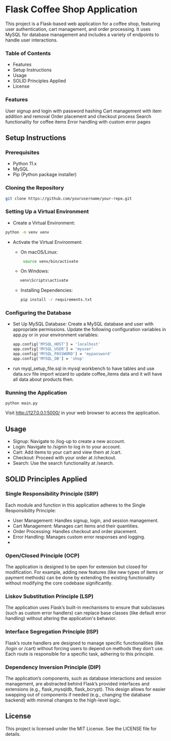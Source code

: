 # Flask Coffee Shop Application

This project is a Flask-based web application for a coffee shop, featuring user authentication, cart management, and order processing. It uses MySQL for database management and includes a variety of endpoints to handle user interactions.

### Table of Contents
- Features
- Setup Instructions
- Usage
- SOLID Principles Applied
- License

### Features
User signup and login with password hashing
Cart management with item addition and removal
Order placement and checkout process
Search functionality for coffee items
Error handling with custom error pages

## Setup Instructions
### Prerequisites
- Python 11.x
- MySQL
- Pip (Python package installer)

### Cloning the Repository
```bash 
git clone https://github.com/yourusername/your-repo.git
```

### Setting Up a Virtual Environment
- Create a Virtual Environment:
```bash 
python -m venv venv
```
- Activate the Virtual Environment:
    - On macOS/Linux:
       ```bash
        source venv/bin/activate
      ```
    - On Windows:
     ```bash
        venv\Scripts\activate
  ```
  
  - Installing Dependencies:
      ```bash 
    pip install -r requirements.txt 
    ```
### Configuring the Database
  - Set Up MySQL Database:
      Create a MySQL database and user with appropriate permissions. Update the following configuration variables in app.py or in your environment variables:
       ```bash 
    app.config['MYSQL_HOST'] = 'localhost'
    app.config['MYSQL_USER'] = 'myuser'
    app.config['MYSQL_PASSWORD'] = 'mypassword'
    app.config['MYSQL_DB'] = 'shop' 
       ```
  - run myql_setup_file.sql in mysql workbench to have tables and use data.scv file import wizard to update coffee_items data and it will have all data about products then.


### Running the Application

```python main.py```

Visit http://127.0.0.1:5000/ in your web browser to access the application.

## Usage
- Signup: Navigate to /log-up to create a new account.
- Login: Navigate to /signin to log in to your account.
- Cart: Add items to your cart and view them at /cart.
- Checkout: Proceed with your order at /checkout.
- Search: Use the search functionality at /search.

## SOLID Principles Applied
### Single Responsibility Principle (SRP)
Each module and function in this application adheres to the Single Responsibility Principle:

- User Management: Handles signup, login, and session management.
- Cart Management: Manages cart items and their quantities.
- Order Processing: Handles checkout and order placement.
- Error Handling: Manages custom error responses and logging. 
- 
### Open/Closed Principle (OCP)

The application is designed to be open for extension but closed for modification. For example, adding new features (like new types of items or payment methods) can be done by extending the existing functionality without modifying the core codebase significantly.

### Liskov Substitution Principle (LSP)
The application uses Flask’s built-in mechanisms to ensure that subclasses (such as custom error handlers) can replace base classes (like default error handling) without altering the application's behavior.

### Interface Segregation Principle (ISP)
Flask’s route handlers are designed to manage specific functionalities (like /login or /cart) without forcing users to depend on methods they don’t use. Each route is responsible for a specific task, adhering to this principle.

### Dependency Inversion Principle (DIP)
The application’s components, such as database interactions and session management, are abstracted behind Flask’s provided interfaces and extensions (e.g., flask_mysqldb, flask_bcrypt). This design allows for easier swapping out of components if needed (e.g., changing the database backend) with minimal changes to the high-level logic.

## License
This project is licensed under the MIT License. See the LICENSE file for details.


